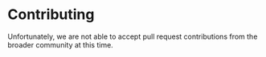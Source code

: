 # Contributing

Unfortunately, we are not able to accept pull request contributions from the broader community at this time.
